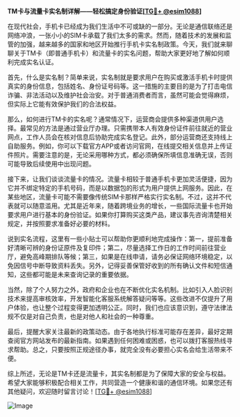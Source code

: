 **TM卡与流量卡实名制详解——轻松搞定身份验证[[TG💪+ @esim1088](https://t.me/s/esim1088)]**

在现代社会，手机卡已经成为我们生活中不可或缺的一部分。无论是通信联络还是网络冲浪，一张小小的SIM卡承载了我们太多的需求。然而，随着技术的发展和监管的加强，越来越多的国家和地区开始推行手机卡实名制政策。今天，我们就来聊聊关于TM卡（即普通手机卡）和流量卡的实名问题，帮助大家更好地了解如何顺利完成实名认证。

首先，什么是实名制？简单来说，实名制就是要求用户在购买或激活手机卡时提供真实的身份信息，包括姓名、身份证号码等。这一措施的主要目的是为了打击电信诈骗、非法活动以及维护社会治安。对于普通消费者而言，虽然可能会觉得麻烦，但实际上它能有效保护我们的合法权益。

那么，如何进行TM卡的实名呢？通常情况下，运营商会提供多种渠道供用户选择。最常见的方法是通过营业厅办理。只需携带本人有效身份证件前往就近的营业网点，工作人员会在核对信息后协助完成实名登记。此外，部分运营商还支持线上自助服务。例如，你可以下载官方APP或者访问官网，在线提交相关信息并上传证件照片。需要注意的是，无论采用哪种方式，都必须确保所填信息准确无误，否则可能导致后续使用中出现问题。

接下来，让我们谈谈流量卡的情况。流量卡相较于普通手机卡更加灵活便捷，因为它并不绑定特定的手机号码，而是以数据包的形式为用户提供上网服务。因此，在某些地区，流量卡可能不需要像传统SIM卡那样严格实行实名制。不过，这并不代表就可以随意滥用。尤其是近年来，随着跨境业务的增长，一些国际流量卡也开始要求用户进行基本的身份验证。如果你打算购买这类产品，建议事先咨询清楚相关规定，并按照要求准备好必要的材料。

说到实名流程，这里有一些小贴士可以帮助你更顺利地完成操作：第一，提前准备好清晰可辨的身份证原件及复印件；第二，尽量选择工作日的工作时间前往营业厅，避免高峰期排队等候；第三，如果是在线申请，请务必保证网络环境稳定，以免因信号中断导致资料丢失。另外，记得妥善保管好收到的所有确认文件和短信通知，这些都可能是未来查询记录的重要依据。

当然，除了个人努力之外，政府和企业也在不断优化实名机制。比如引入人脸识别技术来提高审核效率，开发智能化客服系统解答疑问等等。这些改进不仅提升了用户体验，也让整个过程变得更加透明公正。同时，我们也应该意识到，遵守法律法规不仅是对自己负责，也是对他人和社会的一种尊重。

最后，提醒大家关注最新的政策动态。由于各地执行标准可能存在差异，最好定期查阅官方网站发布的最新指南。如果遇到任何困难或困惑，也可以拨打客服热线寻求帮助。总之，只要按照正规途径办事，就完全没有必要担心实名会给生活带来不便。

综上所述，无论是TM卡还是流量卡，其实名制都是为了保障大家的安全与权益。希望大家能够积极配合相关工作，共同营造一个健康和谐的通信环境。如果您还有其他疑问，欢迎随时留言讨论！[[TG💪+ @esim1088](https://t.me/s/esim1088)] 

![Image](https://i.postimg.cc/4NQfJmqS/Snipaste-2025-05-13-00-14-12.png)